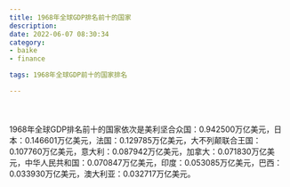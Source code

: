 ```yaml
---
title: 1968年全球GDP排名前十的国家
description:
date: 2022-06-07 08:30:34
category:
- baike
- finance

tags: 1968年全球GDP前十的国家排名

---
```


<script src="/assets/js/charts/chart.js"></script>

<div style="width: 100%; margin: 10% auto; ">
    <canvas id="myChart"></canvas>
</div>

<div>
<p class="paragraph">1968年全球GDP排名前十的国家依次是美利坚合众国：0.942500万亿美元，日本：0.146601万亿美元，法国：0.129785万亿美元，大不列颠联合王国：0.107760万亿美元，意大利：0.087942万亿美元，加拿大：0.071830万亿美元，中华人民共和国：0.070847万亿美元，印度：0.053085万亿美元，巴西：0.033930万亿美元，澳大利亚：0.032717万亿美元。</p>
</div>

<script>
    const labels = ["美利坚合众国", "日本", "法国", "大不列颠联合王国", "意大利", "加拿大", "中华人民共和国", "印度", "巴西", "澳大利亚"];

    const dataGdp = {
        labels: labels,
        datasets: [{
            label: '$（万亿美元）  •  即刻编程  •  cn.hongkezhang.com',
            backgroundColor: 'rgb(205 96 144)',
            borderColor: 'rgb(0 0 128)',
            data: [0.942500, 0.146601, 0.129785, 0.107760, 0.087942, 0.071830, 0.070847, 0.053085, 0.033930, 0.032717],
            barPercentage: 0.3
        }]
    };

    const config = {
        type: 'bar',
        data: dataGdp,
        options: {
            series: [
                {
                    barWidth: '20%'
                }
            ],
            graphic: [{
                type: 'group',
                bounding: 'raw',
                rotation: Math.PI / 4,//正方形旋转的角度
                right: 70,
                bottom: 15,
                z: 100,
                children: [
                    {
                        type: 'rect',
                        left: 'center',//描述怎么根据父元素进行定位
                        top: 'center',//描述怎么根据父元素进行定位
                        z: 100,
                        shape: {
                            width: 140,
                            height: 30
                        },
                        style: {
                            // fill: 'rgba(0,0,0,0.3)'
                        }
                    },
                    {
                        type: 'text',
                        left: 'center',
                        top: 'center',
                        z: 100,
                        style: {
                            fill: '#000000',
                            text: 'domain.com',
                            font: 'bolder 14px Microsoft YaHei'
                        }
                    }
                ]
            }]
        }
    };

    const myChart = new Chart(
        document.getElementById('myChart'),
        config
    );
</script>
